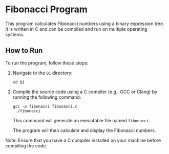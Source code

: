 # Fibonacci Program

This program calculates Fibonacci numbers using a binary expression tree. It is written in C and can be compiled and run on multiple operating systems.

## How to Run

To run the program, follow these steps:

1. Navigate to the `Q1` directory:

    ```shell
    cd Q1
    ```

2. Compile the source code using a C compiler (e.g., GCC or Clang) by running the following command:

    ```shell
    gcc -o fibonacci fibonacci.c
     ./fibonacci
    ```

    This command will generate an executable file named `fibonacci`.

    The program will then calculate and display the Fibonacci numbers.

Note: Ensure that you have a C compiler installed on your machine before compiling the code.
